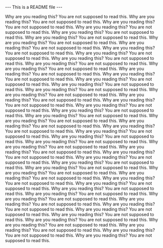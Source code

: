 --- This is a README file ---

Why are you reading this? You are not supposed to read this.
Why are you reading this? You are not supposed to read this.
Why are you reading this? You are not supposed to read this.
Why are you reading this? You are not supposed to read this.
Why are you reading this? You are not supposed to read this.
Why are you reading this? You are not supposed to read this.
Why are you reading this? You are not supposed to read this.
Why are you reading this? You are not supposed to read this.
Why are you reading this? You are not supposed to read this.
Why are you reading this? You are not supposed to read this.
Why are you reading this? You are not supposed to read this.
Why are you reading this? You are not supposed to read this.
Why are you reading this? You are not supposed to read this.
Why are you reading this? You are not supposed to read this.
Why are you reading this? You are not supposed to read this.
Why are you reading this? You are not supposed to read this.
Why are you reading this? You are not supposed to read this.
Why are you reading this? You are not supposed to read this.
Why are you reading this? You are not supposed to read this.
Why are you reading this? You are not supposed to read this.
Why are you reading this? You are not supposed to read this.
Why are you reading this? You are not supposed to read this.
Why are you reading this? You are not supposed to read this.
Why are you reading this? You are not supposed to read this.
Why are you reading this? You are not supposed to read this.
Why are you reading this? You are not supposed to read this.
Why are you reading this? You are not supposed to read this.
Why are you reading this? You are not supposed to read this.
Why are you reading this? You are not supposed to read this.
Why are you reading this? You are not supposed to read this.
Why are you reading this? You are not supposed to read this.
Why are you reading this? You are not supposed to read this.
Why are you reading this? You are not supposed to read this.
Why are you reading this? You are not supposed to read this.
Why are you reading this? You are not supposed to read this.
Why are you reading this? You are not supposed to read this.
Why are you reading this? You are not supposed to read this.
Why are you reading this? You are not supposed to read this.
Why are you reading this? You are not supposed to read this.
Why are you reading this? You are not supposed to read this.
Why are you reading this? You are not supposed to read this.
Why are you reading this? You are not supposed to read this.
Why are you reading this? You are not supposed to read this.
Why are you reading this? You are not supposed to read this.
Why are you reading this? You are not supposed to read this.
Why are you reading this? You are not supposed to read this.
Why are you reading this? You are not supposed to read this.
Why are you reading this? You are not supposed to read this.
Why are you reading this? You are not supposed to read this.
Why are you reading this? You are not supposed to read this.
Why are you reading this? You are not supposed to read this.
Why are you reading this? You are not supposed to read this.
